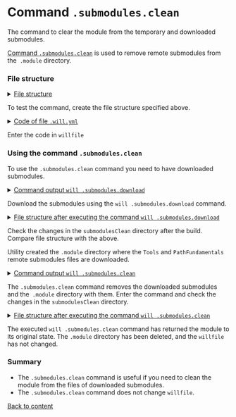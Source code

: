 # Command <code>.submodules.clean</code>

The command to clear the module from the temporary and downloaded submodules.

[Command `.submodules.clean`](../concept/Command.md#Commands-of-the-utility-willbe) is used to remove remote submodules from the` .module` directory.

### File structure

<details>
  <summary><u>File structure</u></summary>

```
 submodulesClean
          └── .will.yml    

```

</details>

To test the command, create the file structure specified above.  

<details>
    <summary><u>Code of file <code>.will.yml</code></u></summary>

```yaml
about :

  name : submodulesCommands
  description : "To test .submodules.clean command"

submodule :

  Tools : git+https:///github.com/Wandalen/wTools.git/out/wTools#master
  PathFundamentals : git+https:///github.com/Wandalen/wPathFundamentals.git/out/wPathFundamentals#master

```

</details>

Enter the code in `willfile`

### Using the command `.submodules.clean`

To use the `.submodules.clean` command you need to have downloaded submodules.

<details>
  <summary><u>Command output <code>will .submodules.download</code></u></summary>

```
[user@user ~]$ will .submodules.download
...
   . Read : /path_to_file/.module/Tools/out/wTools.out.will.yml
   + module::Tools version 7db7bd21ac76fc495aae44cc8b1c4474ce5012a4 was downloaded in 16.504s
   . Read : /path_to_file/.module/PathFundamentals/out/wPathFundamentals.out.will.yml
   + module::PathFundamentals version d95a35b7ef1568df823c12efa5bd5e1f4ceec8b7 was downloaded in 5.986s

```

</details>

Download the submodules using the `will .submodules.download` command.

<details>
  <summary><u>File structure after executing the command <code>will .submodules.download</code></u></summary>

```
submodulesCommands
        ├── .module
        │      ├── PathFundamentals
        │      └── Tools
        └── .will.yml

```

</details>

Check the changes in the `submodulesClean` directory after the build. Compare file structure with the above.

Utility created the `.module` directory where the `Tools` and `PathFundamentals` remote submodules files are downloaded.   

<details>
  <summary><u>Command output <code>will .submodules.clean</code></u></summary>

```
[user@user ~]$ will .submodules.clean
...
 - Clean deleted 551 file(s) in 1.753s

```

</details>

The `.submodules.clean` command removes the downloaded submodules and the` .module` directory with them. Enter the command and check the changes in the `submodulesClean` directory.

<details>
  <summary><u>File structure after executing the command <code>will .submodules.clean</code></u></summary>

```
submodulesCommands
        └── .will.yml

```

</details>

The executed `will .submodules.clean` command has returned the module to its original state. The `.module` directory has been deleted, and the `willfile` has not changed.

### Summary

- The `.submodules.clean` command is useful if you need to clean the module from the files of downloaded submodules.
- The `.submodules.clean` command does not change `willfile`.

[Back to content](../README.md#tutorials)
